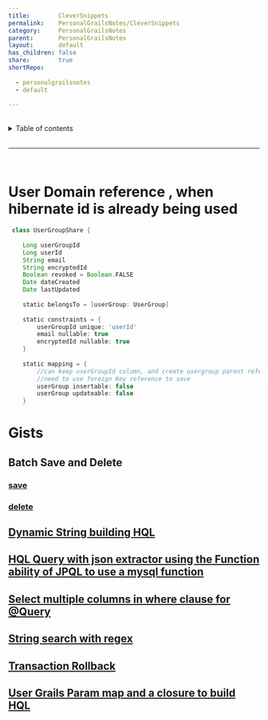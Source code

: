 ```yaml
---
title:        CleverSnippets  
permalink:    PersonalGrailsNotes/CleverSnippets  
category:     PersonalGrailsNotes  
parent:       PersonalGrailsNotes  
layout:       default  
has_children: false  
share:        true  
shortRepo:  
  
  - personalgrailsnotes  
  - default  
  
---
```

  
  
<br/>    
  
<details markdown="block">    
<summary>    
Table of contents    
</summary>    
{: .text-delta }    
1. TOC    
{:toc}    
</details>    
  
<br/>    
  
***    
  
<br/>    
  
# User Domain reference , when hibernate id is already being used  
  
```groovy    
 class UserGroupShare {  
  
    Long userGroupId  
    Long userId  
    String email  
    String encryptedId  
    Boolean revoked = Boolean.FALSE  
    Date dateCreated  
    Date lastUpdated  
  
    static belongsTo = [userGroup: UserGroup]  
  
    static constraints = {  
        userGroupId unique: 'userId'  
        email nullable: true  
        encryptedId nullable: true  
    }  
  
    static mapping = {  
        //can keep userGroupId column, and create usergroup parent reference without creating new db column    
        //need to use foreign Key reference to save    
        userGroup insertable: false  
        userGroup updateable: false  
    }    
```  
  
# Gists  
  
## Batch Save and Delete  
  
### <a href="https://gist.github.com/14paxton/b7f8be4d37b29eb2d25e1a2e993f5bf4"> save </a>  
  
### <a href="https://gist.github.com/14paxton/74672cad5253c56c36efc6473078de34"> delete </a>  
  
## [Dynamic String building HQL](https://gist.github.com/14paxton/0ed8e82644cd661dc8c9fc0d4b8c2009)  
  
## [HQL Query with json extractor using the Function ability of JPQL to use a mysql function](https://gist.github.com/14paxton/b5a8d600dc4066010b4067bd8968f613)  
  
## [Select multiple columns in where clause for @Query](https://gist.github.com/14paxton/e72c14086f5d9a6a0c58dc8463b93561)  
  
## [String search with regex](https://gist.github.com/14paxton/a5382dd3898484bf560dc29e8463409c)  
  
## [Transaction Rollback](https://gist.github.com/14paxton/a212d86552b05b95ef91ee444197fd4e)  
  
## [User Grails Param map and a closure to build HQL](https://gist.github.com/14paxton/42e595a1bf50e44031b6be6c034003d9)